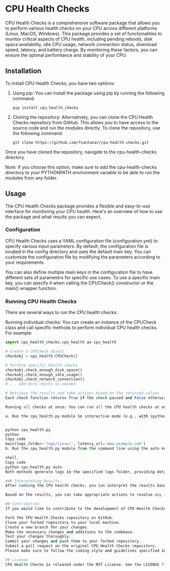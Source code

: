 
# CPU Health Checks

CPU Health Checks is a comprehensive software package that allows you to perform various health checks on your CPU across different platforms (Linux, MacOS, Windows). This package provides a set of functionalities to monitor critical aspects of CPU health, including pending reboots, disk space availability, idle CPU usage, network connection status, download speed, latency, and battery charge. By monitoring these factors, you can ensure the optimal performance and stability of your CPU.

## Installation

To install CPU Health Checks, you have two options:

1. Using pip: You can install the package using pip by running the following command:

   ```shell
   pip install cpu_health_checks

2. Cloning the repository: Alternatively, you can clone the CPU Health Checks repository from GitHub. This allows you to have access to the source code and run the modules directly. To clone the repository, use the following command:

   ```shell
   git clone https://github.com/fsantanar/cpu-health-checks.git

Once you have cloned the repository, navigate to the cpu-health-checks directory.

Note: If you choose this option, make sure to add the cpu-health-checks directory to your PYTHONPATH environment variable to be able to run the modules from any folder.

## Usage
The CPU Health Checks package provides a flexible and easy-to-use interface for monitoring your CPU health. Here's an overview of how to use the package and what results you can expect.

### Configuration
CPU Health Checks uses a YAML configuration file (configuration.yml) to specify various input parameters. By default, the configuration file is located in the config directory and uses the default main key. You can customize the configuration file by modifying the parameters according to your requirements.

You can also define multiple main keys in the configuration file to have different sets of parameters for specific use cases. To use a specific main key, you can specify it when calling the CPUCheck() constructor or the main() wrapper function.

### Running CPU Health Checks
There are several ways to run the CPU health checks:

Running individual checks: You can create an instance of the CPUCheck class and call specific methods to perform individual CPU health checks. For example:

```python
import cpu_health_checks.cpu_health as cpu_health

# Create a CPUCheck object
checkobj = cpu_health.CPUCheck()

# Perform specific health checks
checkobj.check_enough_disk_space()
checkobj.check_enough_idle_usage()
checkobj.check_network_connection()
# ... add more checks as needed

# Retrieve the results and take actions based on the returned values
Each check function returns True if the check passed and False otherwise.

Running all checks at once: You can run all the CPU health checks at once using the main() wrapper function. There are two ways to do this:

a. Run the cpu_health.py module in interactive mode (e.g., with ipython or python -i) and then run main() using the desired input parameters to override the configuration file. For example:


python cpu_health.py
python
Copy code
main(logs_folder='logs/linux/', latency_url='www.example.com')
b. Run the cpu_health.py module from the command line using the auto keyword. This will automatically use the default configuration parameters defined in the configuration file to create a CPUCheck object and perform all the health checks. For example:

shell
Copy code
python cpu_health.py auto
Both methods generate logs in the specified logs folder, providing detailed information about the health check results.

### Interpreting Results
After running the CPU health checks, you can interpret the results based on the returned values from each check function. If a check passes (returns True), it means that the CPU health is satisfactory for that specific aspect. If a check fails (returns False), it indicates an issue with the CPU health in that particular area.

Based on the results, you can take appropriate actions to resolve any identified issues. For example, if the disk space check fails, you can free up disk space by removing unnecessary files or expanding the storage capacity.

## Contribution
If you would like to contribute to the development of CPU Health Checks, you can follow these steps:

Fork the CPU Health Checks repository on GitHub.
Clone your forked repository to your local machine.
Create a new branch for your changes.
Make the necessary changes and additions to the codebase.
Test your changes thoroughly.
Commit your changes and push them to your forked repository.
Submit a pull request on the original CPU Health Checks repository.
Please make sure to follow the coding style and guidelines specified in the repository to ensure consistency and maintainability.

## License
CPU Health Checks is released under the MIT License. See the LICENSE file for more details.

